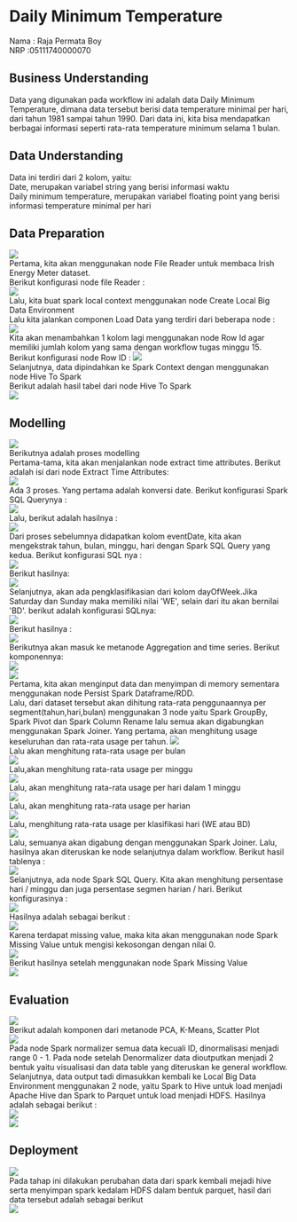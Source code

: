 <h1> Daily Minimum Temperature</h1>
Nama : Raja Permata Boy <br>
NRP :05111740000070<br>
<h2>Business Understanding</h2>
Data yang digunakan pada workflow ini adalah data Daily Minimum Temperature, dimana data tersebut berisi data temperature minimal per hari, dari tahun 1981 sampai tahun 1990. Dari data ini, kita bisa mendapatkan berbagai informasi seperti rata-rata temperature minimum selama 1 bulan. <br>
<h2>Data Understanding</h2>
Data ini terdiri dari 2 kolom, yaitu:<br>
Date, merupakan variabel string yang berisi informasi waktu<br>
Daily minimum temperature, merupakan variabel floating point yang berisi informasi temperature minimal per hari<br>
<h2>Data Preparation</h2>
<img src="/Daily Minimum Temperature/img/dataprep.jpg"><br>
Pertama, kita akan menggunakan node File Reader untuk membaca Irish Energy Meter dataset.<br>
Berikut konfigurasi node file Reader :<br>
<img src="/Daily Minimum Temperature/img/filereader.jpg"><br>
Lalu, kita buat spark local context menggunakan node Create Local Big Data Environment<br>
Lalu kita jalankan componen Load Data yang terdiri dari beberapa node :<br>
<img src="/Daily Minimum Temperature/img/loaddata.jpg"><br>
Kita akan menambahkan 1 kolom lagi menggunakan node Row Id agar memiliki jumlah kolom yang sama dengan workflow tugas minggu 15.
Berikut konfigurasi node Row ID :
<img src="/Daily Minimum Temperature/img/rowid.jpg"><br>
Selanjutnya, data dipindahkan ke Spark Context dengan menggunakan node Hive To Spark<br>
Berikut adalah hasil tabel dari node Hive To Spark<br>
<img src="/Daily Minimum Temperature/img/hivetospark.jpg"><br>
<h2>Modelling</h2>
<img src="/Daily Minimum Temperature/img/modelling.jpg"><br>
Berikutnya adalah proses modelling<br>
Pertama-tama, kita akan menjalankan node extract time attributes. Berikut adalah isi dari node Extract Time Attributes:<br>
<img src="/Daily Minimum Temperature/img/extcomp.jpg"><br>
Ada 3 proses. Yang pertama adalah konversi date. Berikut konfigurasi Spark SQL Querynya :<br>
<img src="/Daily Minimum Temperature/img/sql1.jpg"><br>
Lalu, berikut adalah hasilnya :<br>
<img src="/Daily Minimum Temperature/img/sql1res.jpg"><br>
Dari proses sebelumnya didapatkan kolom eventDate, kita akan mengekstrak tahun, bulan, minggu, hari dengan Spark SQL Query yang kedua. Berikut konfigurasi SQL nya :<br>
<img src="/Daily Minimum Temperature/img/sql2.jpg"><br>
Berikut hasilnya:<br>
<img src="/Daily Minimum Temperature/img/sql2res.jpg"><br>
Selanjutnya, akan ada pengklasifikasian dari kolom dayOfWeek.Jika Saturday dan Sunday maka memiliki nilai 'WE', selain dari itu akan bernilai 'BD'. berikut adalah konfigurasi SQLnya:<br>
<img src="/Daily Minimum Temperature/img/sql3.jpg"><br>
Berikut hasilnya : <br>
<img src="/Daily Minimum Temperature/img/sql3res.jpg"><br>
Berikutnya akan masuk ke metanode Aggregation and time series. Berikut komponennya:<br>
<img src="/Daily Minimum Temperature/img/aggre1.jpg"><br>
<img src="/Daily Minimum Temperature/img/aggre2.jpg"><br>
Pertama, kita akan menginput data dan menyimpan di memory sementara menggunakan node Persist Spark Dataframe/RDD.<br>
Lalu, dari dataset tersebut akan dihitung rata-rata penggunaannya per segment(tahun,hari,bulan) menggunakan 3 node yaitu Spark GroupBy, Spark Pivot dan Spark Column Rename lalu semua akan digabungkan menggunakan Spark Joiner.
Yang pertama, akan menghitung usage keseluruhan dan rata-rata usage per tahun.
<img src="/Daily Minimum Temperature/img/byyear.jpg"><br>
Lalu akan menghitung rata-rata usage per bulan<br>
<img src="/Daily Minimum Temperature/img/bymonth.jpg"><br>
Lalu,akan menghitung rata-rata usage per minggu<br>
<img src="/Daily Minimum Temperature/img/byweek.jpg"><br>
Lalu, akan menghitung rata-rata usage per hari dalam 1 minggu<br>
<img src="/Daily Minimum Temperature/img/dayofweek.jpg"><br>
Lalu, akan menghitung rata-rata usage per harian<br>
<img src="/Daily Minimum Temperature/img/byday.jpg"><br>
Lalu, menghitung rata-rata usage per klasifikasi hari (WE atau BD)<br>
<img src="/Daily Minimum Temperature/img/dayclass.jpg"><br>
Lalu, semuanya akan digabung dengan menggunakan Spark Joiner. Lalu, hasilnya akan diteruskan ke node selanjutnya dalam workflow. Berikut hasil tablenya :<br>
<img src="/Daily Minimum Temperature/img/agreres.jpg"><br>
Selanjutnya, ada node Spark SQL Query. Kita akan menghitung persentase hari / minggu dan juga persentase segmen harian / hari. Berikut konfigurasinya :<br>
<img src="/Daily Minimum Temperature/img/sqlqueryconf.jpg"><br>
Hasilnya adalah sebagai berikut :<br>
<img src="/Daily Minimum Temperature/img/sqlqueryres.jpg"><br>
Karena terdapat missing value, maka kita akan menggunakan node Spark Missing Value untuk mengisi kekosongan dengan nilai 0.<br>
<img src="/Daily Minimum Temperature/img/miss1.jpg"><br>
Berikut hasilnya setelah menggunakan node Spark Missing Value<br>
<img src="/Daily Minimum Temperature/img/miss2.jpg"><br>
<h2>Evaluation</h2>
<img src="/Daily Minimum Temperature/img/evaluation.jpg"><br>
Berikut adalah komponen dari metanode PCA, K-Means, Scatter Plot<br>
<img src="/Daily Minimum Temperature/img/pcacomp.jpg"><br>
Pada node Spark normalizer semua data kecuali ID, dinormalisasi menjadi range 0 - 1. Pada node setelah Denormalizer data dioutputkan menjadi 2 bentuk yaitu visualisasi dan data table yang diteruskan ke general workflow. Selanjutnya, data output tadi dimasukkan kembali ke Local Big Data Environment menggunakan 2 node, yaitu Spark to Hive untuk load menjadi Apache Hive dan Spark to Parquet untuk load menjadi HDFS.
Hasilnya adalah sebagai berikut :<br>
<img src="/Daily Minimum Temperature/img/evres1.jpg"><br>
<img src="/Daily Minimum Temperature/img/evres2.jpg"><br>

<h2>Deployment</h2>
<img src="/Daily Minimum Temperature/img/deployment.jpg"><br>
Pada tahap ini dilakukan perubahan data dari spark kembali mejadi hive serta menyimpan spark kedalam HDFS dalam bentuk parquet, hasil dari data tersebut adalah sebagai berikut<br>
<img src="/Daily Minimum Temperature/img/deploy.jpg"><br>
